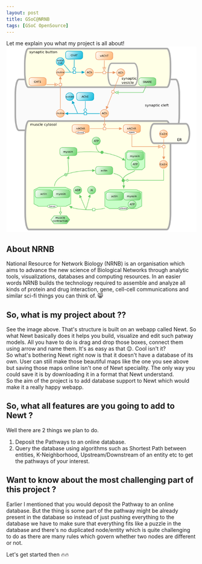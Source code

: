 ```yaml
---
layout: post
title: GSoC@NRNB
tags: [GSoC OpenSource]
---
```


Let me explain you what my project is all about!
![Cool Stuff](/assets/images/WWWmuscle-color.png)

## About NRNB

National Resource for Network Biology (NRNB) is an organisation which aims to advance the new science of Biological Networks through analytic tools, visualizations, databases and computing resources. In an easier words NRNB builds the technology required to assemble and analyze all kinds of protein and drug interaction, gene, cell-cell communications and similar sci-fi things you can think of. 😸

## So, what is my project about ??

See the image above. That's structure is built on an webapp called Newt. So what Newt basically does it helps you build, visualize and edit such patway models. All you have to do is drag and drop those boxes, connect them using arrow and name them. It's as easy as that 😌. Cool isn't it? <br>
So what's bothering Newt right now is that it doesn't have a database of its own. User can still make those beautiful maps like the one you see above but saving those maps online isn't one of Newt speciality. The only way you could save it is by downloading it in a format that Newt understand. <br>
So the aim of the project is to add database support to Newt which would make it a really happy webapp.

## So, what all features are you going to add to Newt ?

Well there are 2 things we plan to do.<br>

1. Deposit the Pathways to an online database.
2. Query the database using algorithms such as Shortest Path between entities, K-Neighborhood, Upstream/Downstream of an entity etc to get the pathways of your interest.

## Want to know about the most challenging part of this project ?

Earlier I mentioned that you would deposit the Pathway to an online database. But the thing is some part of the pathway might be already present in the database so instead of just pushing everything to the database we have to make sure that everything fits like a puzzle in the database and there's no duplicated node/entity which is quite challenging to do as there are many rules which govern whether two nodes are different or not.

Let's get started then 🔥🔥
